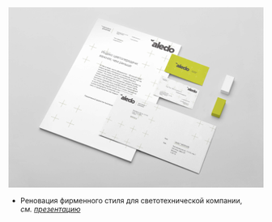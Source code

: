 ![New logo for Aledo](./images/aledo-new-logo-01.jpg)

* Реновация фирменного стиля для светотехнической компании,  <i>см. [презентацию](https://drive.google.com/file/d/1fDXwhuREnwzHoldlCMZwG_cQfm9SDmCi/view?usp=sharing)</i>
